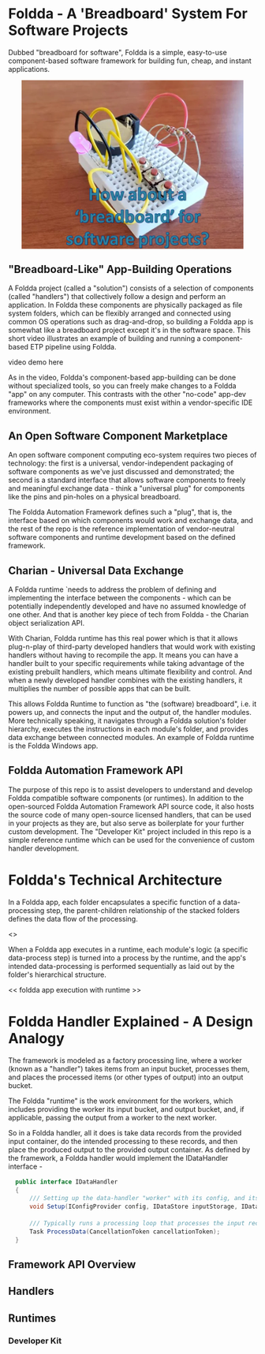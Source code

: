 # Foldda - A 'Breadboard' System For Software Projects

Dubbed "breadboard for software", Foldda is a simple, easy-to-use component-based software framework for building fun, cheap, and instant applications.

<div align="center">
<img src="_Resources/foldda-breadboard.png" width="450" align="center">
</div>

## "Breadboard-Like" App-Building Operations 

A Foldda project (called a "solution") consists of a selection of components (called "handlers") that collectively follow a design and perform an application. In Foldda these components are physically packaged as file system folders, which can be flexibly arranged and connected using common OS operations such as drag-and-drop, so building a Foldda app is somewhat like a breadboard project except it's in the software space. This short video illustrates  an example of building and running a component-based ETP pipeline using Foldda.

video demo here

As in the video, Foldda's component-based app-building can be done without specialized tools, so you can freely make changes to a Foldda "app" on any computer. This contrasts with the other "no-code" app-dev frameworks where the components must exist within a vendor-specific IDE environment. 

## An Open Software Component Marketplace 

An open software component computing eco-system requires two pieces of technology: the first is a universal, vendor-independent packaging of software components as we've just discussed and demonstrated; the second is a standard interface that allows software components to freely and meaningful exchange data - think a "universal plug" for components like the pins and pin-holes on a physical breadboard.

The Foldda Automation Framework defines such a "plug", that is, the interface based on which components would work and exchange data, and the rest of the repo is the reference implementation of vendor-neutral software components and runtime development based on the defined framework. 

## Charian - Universal Data Exchange

A Foldda runtime `needs to address the problem of defining and implementing the interface between the components - which can be potentially independently developed and have no assumed knowledge of one other. And that is another key piece of tech from Foldda - the Charian object serialization API.

With Charian, Foldda runtime has this real power which is that it allows plug-n-play of third-party developed handlers that would work with existing handlers without having to recompile the app. It means you can have a handler built to your specific requirements while taking advantage of the existing prebuilt handlers, which means ultimate flexibility and control. And when a newly developed handler combines with the existing handlers, it multiplies the number of possible apps that can be built.

This allows Foldda Runtime to function as "the (software) breadboard", i.e. it powers up, and connects the input and the output of, the handler modules. More technically speaking, it navigates through a Foldda solution's folder hierarchy, executes the instructions in each module's folder, and provides data exchange between connected modules. An example of Foldda runtime is the Foldda Windows app.

## Foldda Automation Framework API

The purpose of this repo is to assist developers to understand and develop Foldda compatible software components (or runtimes). In addition to the open-sourced Foldda Automation Framework API source code, it also hosts the source code of many open-source licensed handlers, that can be used in your projects as they are, but also serve as boilerplate for your further custom development. The "Developer Kit" project included in this repo is a simple reference runtime which can be used for the convenience of custom handler development.

# Foldda's Technical Architecture 

In a Foldda app, each folder encapsulates a specific function of a data-processing step, the parent-children relationship of the stacked folders defines the data flow of the processing.

<<A pic of Foldda program flow>>

When a Foldda app executes in a runtime, each module's logic (a specific data-process step) is turned into a process by the runtime, and the app's intended data-processing is performed sequentially as laid out by the folder's hierarchical structure.

<< foldda app execution with runtime >>

# Foldda Handler Explained - A Design Analogy

The framework is modeled as a factory processing line, where a worker (known as a "handler") takes items from an input bucket, processes them, and places the processed items (or other types of output) into an output bucket.

The Foldda "runtime" is the work environment for the workers, which includes providing the worker its input bucket, and output bucket, and, if applicable, passing the output from a worker to the next worker.

So in a Foldda handler, all it does is take data records from the provided input container, do the intended processing to these records, and then place the produced output to the provided output container. As defined by the framework, a Foldda handler would implement the IDataHandler interface - 

```csharp
  public interface IDataHandler
  {
      /// Setting up the data-handler "worker" with its config, and its input and output storage 
      void Setup(IConfigProvider config, IDataStore inputStorage, IDataStore ouputStorage);

      /// Typically runs a processing loop that processes the input records and saves the output records to the output storage.
      Task ProcessData(CancellationToken cancellationToken);
  }
```

## Framework API Overview

## Handlers

## Runtimes

### Developer Kit




